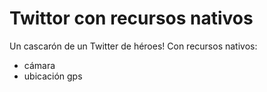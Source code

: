 # Twittor con recursos nativos

Un cascarón de un Twitter de héroes!
Con recursos nativos:
* cámara
* ubicación gps